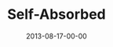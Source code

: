 ---
layout: message
category: message
series: "God Is ____"
title: "Self-Absorbed"
date: 2013-08-17-00-00
message_id: 807
---